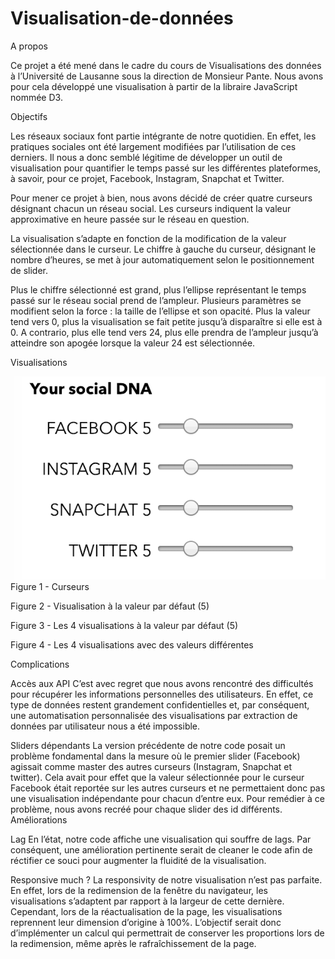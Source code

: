 # Visualisation-de-données

A propos

Ce projet a été mené dans le cadre du cours de Visualisations des données à l’Université de Lausanne sous la direction de Monsieur Pante. Nous avons pour cela développé une visualisation à partir de la libraire JavaScript nommée D3.

Objectifs

Les réseaux sociaux font partie intégrante de notre quotidien. En effet, les pratiques sociales ont été largement modifiées par l’utilisation de ces derniers. Il nous a donc semblé légitime de développer un outil de visualisation pour quantifier le temps passé sur les différentes plateformes, à savoir, pour ce projet, Facebook, Instagram, Snapchat et Twitter.

Pour mener ce projet à bien, nous avons décidé de créer quatre curseurs désignant chacun un réseau social. Les curseurs indiquent la valeur approximative en heure passée sur le réseau en question.

La visualisation s’adapte en fonction de la modification de la valeur sélectionnée dans le curseur. Le chiffre à gauche du curseur, désignant le nombre d’heures, se met à jour automatiquement selon le positionnement de slider.

Plus le chiffre sélectionné est grand, plus l’ellipse représentant le temps passé sur le réseau social prend de l’ampleur. Plusieurs paramètres se modifient selon la force : la taille de l’ellipse et son opacité. Plus la valeur tend vers 0, plus la visualisation se fait petite jusqu’à disparaître si elle est à 0. A contrario, plus elle tend vers 24, plus elle prendra de l’ampleur jusqu’à atteindre son apogée lorsque la valeur 24 est sélectionnée.

Visualisations

![alt text](https://raw.githubusercontent.com/fpham1/Visualisation-de-donn-es/master/Capture%20d%E2%80%99e%CC%81cran%202019-01-29%20a%CC%80%2016.14.29.png)
Figure 1 - Curseurs


Figure 2 - Visualisation à la valeur par défaut (5)


Figure 3 - Les 4 visualisations à la valeur par défaut (5)


Figure 4 - Les 4 visualisations avec des valeurs différentes

Complications

Accès aux API
C’est avec regret que nous avons rencontré des difficultés pour récupérer les informations personnelles des utilisateurs. En effet, ce type de données restent grandement confidentielles et, par conséquent, une automatisation personnalisée des visualisations par extraction de données par utilisateur nous a été impossible.

Sliders dépendants
La version précédente de notre code posait un problème fondamental dans la mesure où le premier slider (Facebook) agissait comme master des autres curseurs (Instagram, Snapchat et twitter). Cela avait pour effet que la valeur sélectionnée pour le curseur Facebook était reportée sur les autres curseurs et ne permettaient donc pas une visualisation indépendante pour chacun d’entre eux. Pour remédier à ce problème, nous avons recréé pour chaque slider des id différents.
Améliorations

Lag
En l’état, notre code affiche une visualisation qui souffre de lags. Par conséquent, une amélioration pertinente serait de cleaner le code afin de réctifier ce souci pour augmenter la fluidité de la visualisation. 

Responsive much ?
La responsivity de notre visualisation n’est pas parfaite. En effet, lors de la redimension de la fenêtre du navigateur, les visualisations s’adaptent par rapport à la largeur de cette dernière. Cependant, lors de la réactualisation de la page, les visualisations reprennent leur dimension d’origine à 100%. L’objectif serait donc d’implémenter un calcul qui permettrait de conserver les proportions lors de la redimension, même après le rafraîchissement de la page.
